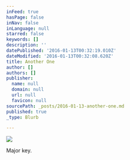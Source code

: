 ```yaml
---
inFeed: true
hasPage: false
inNav: false
inLanguage: null
starred: false
keywords: []
description: ''
datePublished: '2016-01-13T00:32:19.010Z'
dateModified: '2016-01-13T00:32:08.620Z'
title: Another One
author: []
authors: []
publisher:
  name: null
  domain: null
  url: null
  favicon: null
sourcePath: _posts/2016-01-13-another-one.md
published: true
_type: Blurb

---
```

![](https://the-grid-user-content.s3-us-west-2.amazonaws.com/20fa7b4b-f63c-4c00-84cb-5343dc0a93c4.jpg)

Major key.
